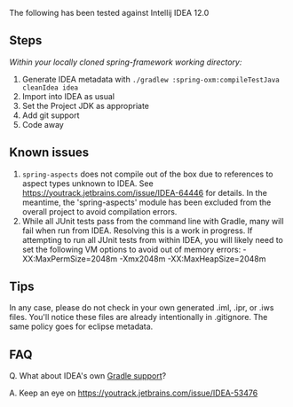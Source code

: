 The following has been tested against Intellij IDEA 12.0

## Steps

_Within your locally cloned spring-framework working directory:_

1. Generate IDEA metadata with `./gradlew :spring-oxm:compileTestJava cleanIdea idea`
2. Import into IDEA as usual
3. Set the Project JDK as appropriate
4. Add git support
5. Code away

## Known issues

1. `spring-aspects` does not compile out of the box due to references to aspect types unknown to IDEA.
See https://youtrack.jetbrains.com/issue/IDEA-64446 for details. In the meantime, the 'spring-aspects'
module has been excluded from the overall project to avoid compilation errors.
2. While all JUnit tests pass from the command line with Gradle, many will fail when run from IDEA.
Resolving this is a work in progress. If attempting to run all JUnit tests from within IDEA, you will
likely need to set the following VM options to avoid out of memory errors:
    -XX:MaxPermSize=2048m -Xmx2048m -XX:MaxHeapSize=2048m

## Tips

In any case, please do not check in your own generated .iml, .ipr, or .iws files.
You'll notice these files are already intentionally in .gitignore. The same policy goes for eclipse metadata.

## FAQ

Q. What about IDEA's own [Gradle support](https://confluence.jetbrains.net/display/IDEADEV/Gradle+integration)?

A. Keep an eye on https://youtrack.jetbrains.com/issue/IDEA-53476
